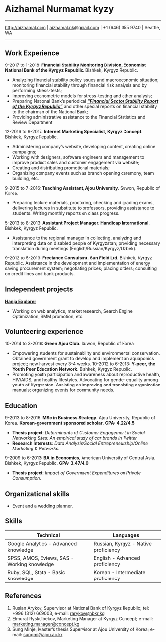 # Aizhamal Nurmamat kyzy
------------------------- ----------------------
http://aizhamal.com | aizhamal.nk@gmail.com | +1 (646) 355 9740 | Seattle, WA
------------------- --------------------------
## Work Experience  
9-2017 to 1-2018: **Financial Stability Monitoring Division, Economist**
**National Bank of the Kyrgyz Republic**. Bishkek, Kyrgyz Republic.
* Analyzing financial stability policy issues and macroeconomic situation; monitoring financial stability through financial risk analysis and by performing stress-tests;
* Improving econometric models for stress-testing and other analysis;
* Preparing National Bank’s periodical [*__“Financial Sector Stability Report of the Kyrgyz Republic”__*](http://www.nbkr.kg/index1.jsp?item=2305&lang=ENG) and other special reports on financial stability to the chairman of the National Bank;
* Providing administrative assistance to the Financial Statistics and Review Department

12-2016 to 9-2017: **Internet Marketing Specialist, Kyrgyz Concept**. Bishkek, Kyrgyz Republic.
* Administering company’s website, developing content, creating online campaigns;
* Working with designers, software engineers and management to improve product sales and customer engagement via website;
* Creating and distributing promotional materials;
* Organizing company events such as branch opening ceremony, team building, etc.

9-2015 to 7-2016: **Teaching Assistant, Ajou University**. Suwon, Republic of Korea.
* Preparing lecture materials, proctoring, checking and grading exams, delivering lectures in substitute to professors, providing assistance to students. Writing monthly reports on class progress.

5-2013 to 8-2013: **Assistant Project Manager. Handicap International**. Bishkek, Kyrgyz Republic.
* Assistance to the regional manager in collecting, analyzing and interpreting data on disabled people of Kyrgyzstan; providing necessary translation during meetings (English/Russian/Kyrgyz/Uzbek).

9-2012 to 5-2013: **Freelance Consultant. Sun Field Ltd**. Bishkek, Kyrgyz Republic.
Assistance in the development and implementation of energy saving procurement system; negotiating prices; placing orders; consulting on credit lines and bank products.
## Independent projects
[**Hanja Explorer**](http://www.hanja.me)
* Working on web analytics, market research, Search Engine Optimization, SMM promotion, etc.
## Volunteering experience
10-2014 to 3-2016: **Green Ajou Club**. Suwon, Republic of Korea
* Empowering students for sustainability and environmental conservation. Obtained government grant to develop and implement an aquaponics project; new harvest every 3-4 weeks.
10-2012 to 6-2013: **Y-peer, the Youth Peer Education Network**. Bishkek, Kyrgyz Republic.
* Promoting youth participation and awareness about reproductive health, HIV/AIDS, and healthy lifestyles. Advocating for gender equality among youth of Kyrgyzstan. Assisting on improving and translating organization manuals; organizing events for community needs.
## Education
9-2013 to 8-2016: **MSc in Business Strategy**. Ajou University, Republic of Korea.
__Korean-government sponsored scholar__. __GPA: 4.22/4.5__
* **Thesis project**: *Determinants of Customer Engagement in Social Networking Sites: An empirical study of car brands in Twitter*
* **Research Interests**: *Data Analysis/Social Entrepreneurship/Online Marketing & Networks*.

9-2009 to 6-2013: **BA in Economics**, American University of Central Asia. Bishkek, Kyrgyz Republic. **GPA: 3.47/4.0**
* **Thesis project**: *Impact of Government Expenditures on Private Consumption.*
## Organizational skills
* Event and a wedding planner.
## Skills
 
|  Technical                      |Languages                       |
|-------------------------------------------|--------------------------------|
|Google Analytics - Advanced knowledge      |Russian, Kyrgyz - Native proficiency|
|SPSS, AMOS, Eviews, SAS - Working knowledge|English - Advanced proficiency|
|Ruby, SQL, Stata - Basic knowledge         |Korean - Intermediate proficiency|
## References
1. Ruslan Arykov, Supervisor at National Bank of Kyrgyz Republic; tel: +996 (312) 669003, e-mail: rarykov@nbkr.kg 
2. Elmurat Ryskulbekov, Marketing Manager at Kyrgyz Concept; e-mail: marketing.manager@concept.kg
3. Sung Minje, Master’s thesis Supervisor at Ajou University of Korea; e-mail: sungmj@ajou.ac.kr 

